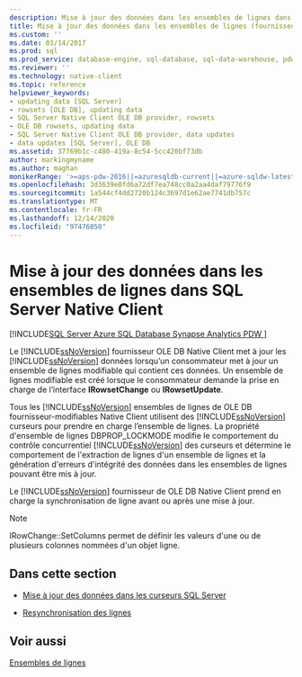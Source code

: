 ```yaml
---
description: Mise à jour des données dans les ensembles de lignes dans SQL Server Native Client
title: Mise à jour des données dans les ensembles de lignes (fournisseur Native Client OLE DB)
ms.custom: ''
ms.date: 03/14/2017
ms.prod: sql
ms.prod_service: database-engine, sql-database, sql-data-warehouse, pdw
ms.reviewer: ''
ms.technology: native-client
ms.topic: reference
helpviewer_keywords:
- updating data [SQL Server]
- rowsets [OLE DB], updating data
- SQL Server Native Client OLE DB provider, rowsets
- OLE DB rowsets, updating data
- SQL Server Native Client OLE DB provider, data updates
- data updates [SQL Server], OLE DB
ms.assetid: 37769b1c-c480-419a-8c54-5cc420bf73db
author: markingmyname
ms.author: maghan
monikerRange: '>=aps-pdw-2016||=azuresqldb-current||=azure-sqldw-latest||>=sql-server-2016||>=sql-server-linux-2017||=azuresqldb-mi-current'
ms.openlocfilehash: 3d3639e0fd6a72df7ea748cc0a2aa4daf79776f9
ms.sourcegitcommit: 1a544cf4dd2720b124c3697d1e62ae7741db757c
ms.translationtype: MT
ms.contentlocale: fr-FR
ms.lasthandoff: 12/14/2020
ms.locfileid: "97476050"
---
```

# <a name="updating-data-in-rowsets-in-sql-server-native-client"></a>Mise à jour des données dans les ensembles de lignes dans SQL Server Native Client
[!INCLUDE[SQL Server Azure SQL Database Synapse Analytics PDW ](../../includes/applies-to-version/sql-asdb-asdbmi-asa-pdw.md)]

  Le [!INCLUDE[ssNoVersion](../../includes/ssnoversion-md.md)] fournisseur OLE DB Native Client met à jour les [!INCLUDE[ssNoVersion](../../includes/ssnoversion-md.md)] données lorsqu’un consommateur met à jour un ensemble de lignes modifiable qui contient ces données. Un ensemble de lignes modifiable est créé lorsque le consommateur demande la prise en charge de l’interface **IRowsetChange** ou **IRowsetUpdate**.  
  
 Tous les [!INCLUDE[ssNoVersion](../../includes/ssnoversion-md.md)] ensembles de lignes de OLE DB fournisseur-modifiables Native Client utilisent des [!INCLUDE[ssNoVersion](../../includes/ssnoversion-md.md)] curseurs pour prendre en charge l’ensemble de lignes. La propriété d'ensemble de lignes DBPROP_LOCKMODE modifie le comportement du contrôle concurrentiel [!INCLUDE[ssNoVersion](../../includes/ssnoversion-md.md)] des curseurs et détermine le comportement de l'extraction de lignes d'un ensemble de lignes et la génération d'erreurs d'intégrité des données dans les ensembles de lignes pouvant être mis à jour.  
  
 Le [!INCLUDE[ssNoVersion](../../includes/ssnoversion-md.md)] fournisseur de OLE DB Native Client prend en charge la synchronisation de ligne avant ou après une mise à jour.  
  
> [!NOTE]  
>  IRowChange::SetColumns permet de définir les valeurs d'une ou de plusieurs colonnes nommées d'un objet ligne.  
  
## <a name="in-this-section"></a>Dans cette section  
  
-   [Mise à jour des données dans les curseurs SQL Server](../../relational-databases/native-client-ole-db-rowsets/updating-data-in-sql-server-cursors.md)  
  
-   [Resynchronisation des lignes](../../relational-databases/native-client-ole-db-rowsets/updating-data-in-rowsets-resynchronizing-rows.md)  
  
## <a name="see-also"></a>Voir aussi  
 [Ensembles de lignes](../../relational-databases/native-client-ole-db-rowsets/rowsets.md)  
  
  
